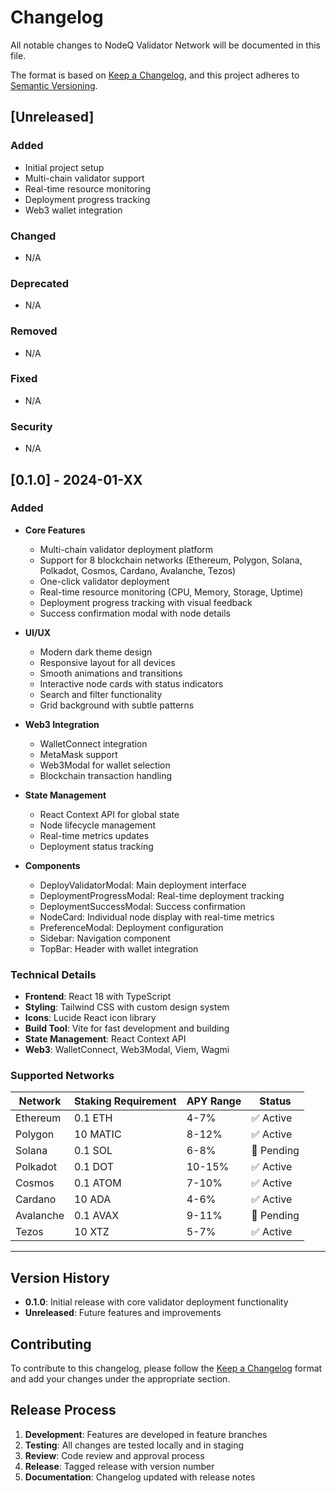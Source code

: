 # Changelog

All notable changes to NodeQ Validator Network will be documented in this file.

The format is based on [Keep a Changelog](https://keepachangelog.com/en/1.0.0/),
and this project adheres to [Semantic Versioning](https://semver.org/spec/v2.0.0.html).

## [Unreleased]

### Added
- Initial project setup
- Multi-chain validator support
- Real-time resource monitoring
- Deployment progress tracking
- Web3 wallet integration

### Changed
- N/A

### Deprecated
- N/A

### Removed
- N/A

### Fixed
- N/A

### Security
- N/A

## [0.1.0] - 2024-01-XX

### Added
- **Core Features**
  - Multi-chain validator deployment platform
  - Support for 8 blockchain networks (Ethereum, Polygon, Solana, Polkadot, Cosmos, Cardano, Avalanche, Tezos)
  - One-click validator deployment
  - Real-time resource monitoring (CPU, Memory, Storage, Uptime)
  - Deployment progress tracking with visual feedback
  - Success confirmation modal with node details

- **UI/UX**
  - Modern dark theme design
  - Responsive layout for all devices
  - Smooth animations and transitions
  - Interactive node cards with status indicators
  - Search and filter functionality
  - Grid background with subtle patterns

- **Web3 Integration**
  - WalletConnect integration
  - MetaMask support
  - Web3Modal for wallet selection
  - Blockchain transaction handling

- **State Management**
  - React Context API for global state
  - Node lifecycle management
  - Real-time metrics updates
  - Deployment status tracking

- **Components**
  - DeployValidatorModal: Main deployment interface
  - DeploymentProgressModal: Real-time deployment tracking
  - DeploymentSuccessModal: Success confirmation
  - NodeCard: Individual node display with real-time metrics
  - PreferenceModal: Deployment configuration
  - Sidebar: Navigation component
  - TopBar: Header with wallet integration

### Technical Details
- **Frontend**: React 18 with TypeScript
- **Styling**: Tailwind CSS with custom design system
- **Icons**: Lucide React icon library
- **Build Tool**: Vite for fast development and building
- **State Management**: React Context API
- **Web3**: WalletConnect, Web3Modal, Viem, Wagmi

### Supported Networks
| Network | Staking Requirement | APY Range | Status |
|---------|-------------------|-----------|---------|
| Ethereum | 0.1 ETH | 4-7% | ✅ Active |
| Polygon | 10 MATIC | 8-12% | ✅ Active |
| Solana | 0.1 SOL | 6-8% | 🔄 Pending |
| Polkadot | 0.1 DOT | 10-15% | ✅ Active |
| Cosmos | 0.1 ATOM | 7-10% | ✅ Active |
| Cardano | 10 ADA | 4-6% | ✅ Active |
| Avalanche | 0.1 AVAX | 9-11% | 🔄 Pending |
| Tezos | 10 XTZ | 5-7% | ✅ Active |

---

## Version History

- **0.1.0**: Initial release with core validator deployment functionality
- **Unreleased**: Future features and improvements

## Contributing

To contribute to this changelog, please follow the [Keep a Changelog](https://keepachangelog.com/en/1.0.0/) format and add your changes under the appropriate section.

## Release Process

1. **Development**: Features are developed in feature branches
2. **Testing**: All changes are tested locally and in staging
3. **Review**: Code review and approval process
4. **Release**: Tagged release with version number
5. **Documentation**: Changelog updated with release notes 